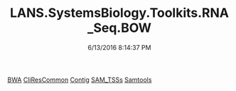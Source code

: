 ﻿---
title: LANS.SystemsBiology.Toolkits.RNA_Seq.BOW
date: 6/13/2016 8:14:37 PM
---

[BWA](T-LANS.SystemsBiology.Toolkits.RNA_Seq.BOW.BWA.html)
[CliResCommon](T-LANS.SystemsBiology.Toolkits.RNA_Seq.BOW.CliResCommon.html)
[Contig](T-LANS.SystemsBiology.Toolkits.RNA_Seq.BOW.Contig.html)
[SAM_TSSs](T-LANS.SystemsBiology.Toolkits.RNA_Seq.BOW.SAM_TSSs.html)
[Samtools](T-LANS.SystemsBiology.Toolkits.RNA_Seq.BOW.Samtools.html)
